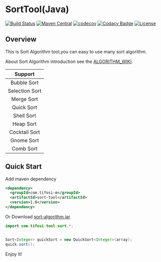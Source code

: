 SortTool(Java)
=====================
[![Build Status](https://travis-ci.org/szpssky/sort-tool.svg?branch=master)](https://travis-ci.org/szpssky/sort-tool)
[![Maven Central](https://img.shields.io/badge/maven--center-1.0-green.svg)](http://search.maven.org/#artifactdetails%7Ccom.tifosi-m%7Csort-tool%7C1.0%7Cjar)
[![codecov](https://codecov.io/gh/szpssky/sort-tool/branch/master/graph/badge.svg)](https://codecov.io/gh/szpssky/sort-tool)
[![Codacy Badge](https://api.codacy.com/project/badge/Grade/02a084c212894a3e913acb36046f0be5)](https://www.codacy.com/app/szplss31012/sort-tool?utm_source=github.com&amp;utm_medium=referral&amp;utm_content=szpssky/sort-tool&amp;utm_campaign=Badge_Grade)
[![License](https://img.shields.io/badge/license-Apache%202-blue.svg)](https://www.apache.org/licenses/LICENSE-2.0.html)

## Overview

This is Sort Algorithm tool,you can easy to use many sort algorithm.

About Sort Algorithm introduction see the [ALGORITHM_WIKI](ALGORITHM_WIKI.md). 

|Support|
|:-----:|
|Bubble Sort|
|Selection Sort|
|Merge Sort|
|Quick Sort|
|Shell Sort|
|Heap Sort|
|Cocktail Sort|
|Gnome Sort|
|Comb Sort|

## Quick Start

Add maven dependency

``` xml
<dependency>
  <groupId>com.tifosi-m</groupId>
  <artifactId>sort-tool</artifactId>
  <version>1.0</version>
</dependency>
```

Or Download [sort-algorithm.jar](https://github.com/szpssky/sort-algorithm/releases)

``` java
import com.tifosi.tool.sort.*;


Sort<Integer> quickSort = new QuickSort<Integer>(array);
quick.sort();
```
Enjoy It!